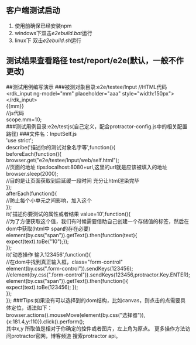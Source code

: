 ## 客户端测试启动
1. 使用前确保已经安装npm
1. windows下双击*e2ebuild.bat*运行
2. linux下 双击*e2ebuild.sh*运行
## 测试结果查看路径 test/report/e2e(默认，一般不作更改)

##测试用例编写演示
###被测对象目录:e2e/testee/Input
//HTML代码  
<rdk_input ng-model="mm" placeholder="aaa" style="width:150px"></rdk_input>  
<span>{{mm}}</span>  
//js代码  
scope.mm=10;  
###测试用例目录:e2e/testjs(自己定义，配合protractor-config.js中的相关配置路径)
###文件名：InputSelf.js  
'use strict';  
describe('描述你的测试对象名字等',function(){  
 beforeEach(function(){  
   browser.get("e2e/testee/Input/web/self.html");  
  //页面的地址 tips:localhost:8080+url,这里的url就是应该被填入的地址  
  browser.sleep(2000);  
 //目的是让页面获取到后延缓一段时间 充分让html渲染完毕  
 });  
 afterEach(function(){  
//防止每个小单元之间影响，加入这个  
});  
it('描述你要测试的属性或者结果 value=10',function(){  
//为了方便获取这个值，我们有时候需要借助自己创建一个存储值的标签，然后在dom中获取(html中 span的存在必要)  
element(by.css("span")).getText().then(function(text){  
expect(text).toBe("10");});  
});  
it('动态操作 输入123456',function(){  
//在dom中找到真正输入框，class="form-control"  
element(by.css(".form-control")).sendKeys(123456);  
//element(by.css(".form-control")).sendKeys(123456,protractor.Key.ENTER);  
element(by.css("span")).getText().then(function(){  
expect(text).toBe(123456);
});  
});  
});
###Tips:如果没有可以选择到的dom结构，比如canvas，则点击的点需要具体定位，语法如下：  
browser.actions().mouseMove(element(by.css("选择器")),{x:181.4,y:110}).click().perform();  
其中x,y 所取值是相对于你确定的控件或者图片，左上角为原点。
更多操作方法访问protractor官网，博客频道 搜索protractor api。




